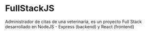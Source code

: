 # FullStackJS
Administrador de citas de una veterinaria, es un proyecto Full Stack desarrollado en NodeJS - Express (backend) y React (frontend)
